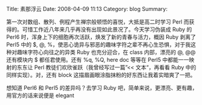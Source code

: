 Title: 素那浮云
Date: 2008-04-09 11:13
Category: blog
Summary:

第一次对数组、散列、例程产生禅宗般顿悟的喜悦，大抵是高二时学习 Perl 而获得的。可惜工作近八年来几乎再没有出现如此景况了。今天学习伪装成 Ruby 的 Perl6 时，浑身上下的细胞再次活跃，焕发了新的青春与活力，概因 Ruby 剥离了 Perl5 中的 $, @, %，使恶心诡异与邪恶的趣味字符之辈不再心生恐惧，对于我这种对趣味字符心向往之的异类 Ruby 也充分迎合，在 class 内部，漂亮的 @, @@ 还有模块内 $ 都任君使用。还有 %q, %Q, here doc 等等在 Perl5 中都能一一映射的东东让 Perl 教徒们欢欣雀跃（我曾经写过一篇”<< 文本“，再看看 Ruby 中的同样实现）。对，还有 block 这描眉画眼涂脂抹粉的好东西让我着实暗爽了一把。

想知道 Perl6 和 Perl5 的差异吗？去学习 Ruby 吧，简单来说，更漂亮、更有趣，用官方的话来说便是 elegant